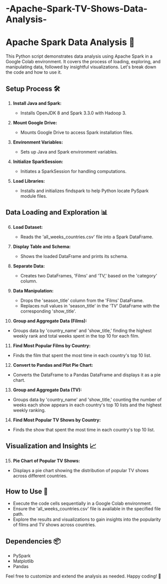 # -Apache-Spark-TV-Shows-Data-Analysis-
# Apache Spark Data Analysis 🚀

This Python script demonstrates data analysis using Apache Spark in a Google Colab environment. It covers the process of loading, exploring, and manipulating data, followed by insightful visualizations. Let's break down the code and how to use it.

## Setup Process 🛠️

1. **Install Java and Spark:**
   - Installs OpenJDK 8 and Spark 3.3.0 with Hadoop 3.
   
2. **Mount Google Drive:**
   - Mounts Google Drive to access Spark installation files.

3. **Environment Variables:**
   - Sets up Java and Spark environment variables.

4. **Initialize SparkSession:**
   - Initiates a SparkSession for handling computations.

5. **Load Libraries:**
   - Installs and initializes findspark to help Python locate PySpark module files.

## Data Loading and Exploration 📊

6. **Load Dataset:**
   - Reads the 'all_weeks_countries.csv' file into a Spark DataFrame.

7. **Display Table and Schema:**
   - Shows the loaded DataFrame and prints its schema.

8. **Separate Data:**
   - Creates two DataFrames, 'Films' and 'TV,' based on the 'category' column.

9. **Data Manipulation:**
   - Drops the 'season_title' column from the 'Films' DataFrame.
   - Replaces null values in 'season_title' in the 'TV' DataFrame with the corresponding 'show_title'.

10. **Group and Aggregate Data (Films):**
   - Groups data by 'country_name' and 'show_title,' finding the highest weekly rank and total weeks spent in the top 10 for each film.

11. **Find Most Popular Films by Country:**
   - Finds the film that spent the most time in each country's top 10 list.

12. **Convert to Pandas and Plot Pie Chart:**
   - Converts the DataFrame to a Pandas DataFrame and displays it as a pie chart.

13. **Group and Aggregate Data (TV):**
   - Groups data by 'country_name' and 'show_title,' counting the number of weeks each show appears in each country's top 10 lists and the highest weekly ranking.

14. **Find Most Popular TV Shows by Country:**
   - Finds the show that spent the most time in each country's top 10 list.

## Visualization and Insights 📈

15. **Pie Chart of Popular TV Shows:**
   - Displays a pie chart showing the distribution of popular TV shows across different countries.

## How to Use 🚀

- Execute the code cells sequentially in a Google Colab environment.
- Ensure the 'all_weeks_countries.csv' file is available in the specified file path.
- Explore the results and visualizations to gain insights into the popularity of films and TV shows across countries.

## Dependencies 📦

- PySpark
- Matplotlib
- Pandas

Feel free to customize and extend the analysis as needed. Happy coding! 🎉
